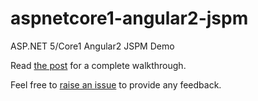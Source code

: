 # aspnetcore1-angular2-jspm
ASP.NET 5/Core1 Angular2 JSPM Demo

Read [the post](https://royaljay.com/development/angular2-tutorial/) for a complete walkthrough.

Feel free to [raise an issue](https://github.com/dougludlow/aspnetcore1-angular2-jspm/issues) to provide any feedback.

